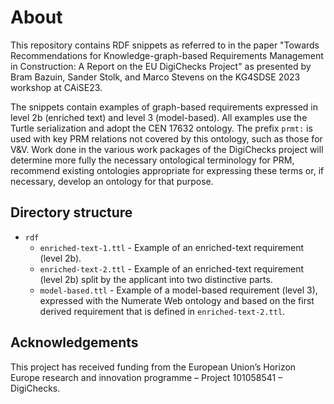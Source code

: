 # About
This repository contains RDF snippets as referred to in the paper "Towards Recommendations for Knowledge-graph-based Requirements Management in Construction: A Report on the EU DigiChecks Project" as presented by Bram Bazuin, Sander Stolk, and Marco Stevens on the KG4SDSE 2023 workshop at CAiSE23.

The snippets contain examples of graph-based requirements expressed in level 2b (enriched text) and level 3 (model-based). All examples use the Turtle serialization and adopt the CEN 17632 ontology. The prefix `prmt:` is used with key PRM relations not covered by this ontology, such as those for V&V. Work done in the various work packages of the DigiChecks project will determine more fully the necessary ontological terminology for PRM, recommend existing ontologies appropriate for expressing these terms or, if necessary, develop an ontology for that purpose.


## Directory structure
* `rdf`
  * `enriched-text-1.ttl` - Example of an enriched-text requirement (level 2b).
  * `enriched-text-2.ttl` - Example of an enriched-text requirement (level 2b) split by the applicant into two distinctive parts.
  * `model-based.ttl` - Example of a model-based requirement (level 3), expressed with the Numerate Web ontology and based on the first derived requirement that is defined in `enriched-text-2.ttl`.

## Acknowledgements
This project has received funding from the European Union’s Horizon Europe research and innovation programme – Project 101058541 – DigiChecks.

